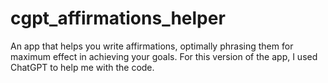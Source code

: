 # cgpt_affirmations_helper
An app that helps you write affirmations, optimally phrasing them for maximum effect in achieving your goals. For this version of the app, I used ChatGPT to help me with the code.
